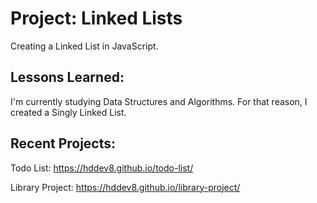 # Project: Linked Lists

Creating a Linked List in JavaScript.

## Lessons Learned:

I'm currently studying Data Structures and Algorithms. For that reason, I created a Singly Linked List.

## Recent Projects:

Todo List: https://hddev8.github.io/todo-list/

Library Project: https://hddev8.github.io/library-project/
